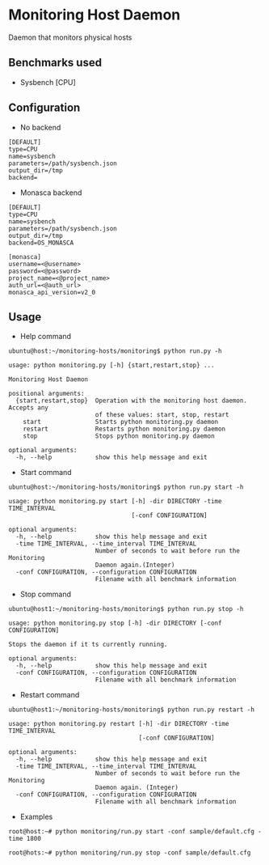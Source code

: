 # Monitoring Host Daemon

Daemon that monitors physical hosts

## Benchmarks used

- Sysbench [CPU]


## Configuration

- No backend

```
[DEFAULT]
type=CPU
name=sysbench
parameters=/path/sysbench.json
output_dir=/tmp
backend=
```

- Monasca backend

```
[DEFAULT]
type=CPU
name=sysbench
parameters=/path/sysbench.json
output_dir=/tmp
backend=OS_MONASCA

[monasca]
username=<@username>
password=<@password>
project_name=<@project_name>
auth_url=<@auth_url>
monasca_api_version=v2_0
```


## Usage

- Help command

```ubuntu@host:~/monitoring-hosts/monitoring$ python run.py -h```
```
usage: python monitoring.py [-h] {start,restart,stop} ...

Monitoring Host Daemon

positional arguments:
  {start,restart,stop}  Operation with the monitoring host daemon. Accepts any
                        of these values: start, stop, restart
    start               Starts python monitoring.py daemon
    restart             Restarts python monitoring.py daemon
    stop                Stops python monitoring.py daemon

optional arguments:
  -h, --help            show this help message and exit
```

* Start command

```ubuntu@host:~/monitoring-hosts/monitoring$ python run.py start -h```
```
usage: python monitoring.py start [-h] -dir DIRECTORY -time TIME_INTERVAL
                                  [-conf CONFIGURATION]

optional arguments:
  -h, --help            show this help message and exit
  -time TIME_INTERVAL, --time_interval TIME_INTERVAL
                        Number of seconds to wait before run the Monitoring
                        Daemon again.(Integer)
  -conf CONFIGURATION, --configuration CONFIGURATION
                        Filename with all benchmark information
```

* Stop command

```ubuntu@host1:~/monitoring-hosts/monitoring$ python run.py stop -h```
```
usage: python monitoring.py stop [-h] -dir DIRECTORY [-conf CONFIGURATION]

Stops the daemon if it ts currently running.

optional arguments:
  -h, --help            show this help message and exit
  -conf CONFIGURATION, --configuration CONFIGURATION
                        Filename with all benchmark information
```

* Restart command

```ubuntu@host1:~/monitoring-hosts/monitoring$ python run.py restart -h```
```
usage: python monitoring.py restart [-h] -dir DIRECTORY -time TIME_INTERVAL
                                    [-conf CONFIGURATION]

optional arguments:
  -h, --help            show this help message and exit
  -time TIME_INTERVAL, --time_interval TIME_INTERVAL
                        Number of seconds to wait before run the Monitoring
                        Daemon again. (Integer)
  -conf CONFIGURATION, --configuration CONFIGURATION
                        Filename with all benchmark information
```

* Examples

```root@host:~# python monitoring/run.py start -conf sample/default.cfg -time 1800```

```root@hots:~# python monitoring/run.py stop -conf sample/default.cfg ```


